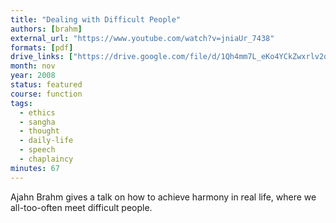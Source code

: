```yaml
---
title: "Dealing with Difficult People"
authors: [brahm]
external_url: "https://www.youtube.com/watch?v=jniaUr_7438"
formats: [pdf]
drive_links: ["https://drive.google.com/file/d/1Qh4mm7L_eKo4YCkZwxrlv2oKDZg8AWGk/view?usp=drivesdk"]
month: nov
year: 2008
status: featured
course: function
tags:
  - ethics
  - sangha
  - thought
  - daily-life
  - speech
  - chaplaincy
minutes: 67
---
```


Ajahn Brahm gives a talk on how to achieve harmony in real life, where we all-too-often meet difficult people.

